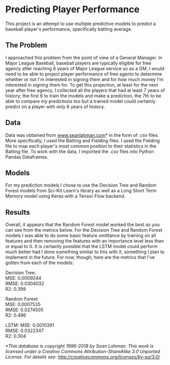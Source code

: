 # Predicting Player Performance
This project is an attempt to use multiple predictive models to predict a baseball player's performance, specifically batting 
average.

## The Problem
I approached this problem from the point of view of a General Manager. In Major League Baseball, baseball players are 
typically eligible for free agency after reaching 6 years of Major League service so as a GM, I would need to be able to 
project player performance of free agents to determine whether or not I'm interested in signing them and for how much money
I'm interested in signing them for. To get this projection, at least for the next year after free agency, I collected all
the players that had at least 7 years of history; the first 6 to train the models and make a prediction, the 7th to be
able to compare my predictions too but a trained model could certainly predict on a player with only 6 years of history.

## Data
Data was obtained from www.seanlahman.com* in the form of .csv files.  More specifically, I used the Batting and Fielding files.
I used the Fielding file to map each player's most common position to their statistics in the Batting file. To work with 
the data, I imported the .csv files into Python Pandas Dataframes.

## Models
For my prediction models I chose to use the Decision Tree and Random Forest models from Sci-Kit Learn's library as well 
as a Long Short Term Memory model using Keras with a Tensor Flow backend.

## Results
Overall, it appears that the Random Forest model worked the best as you can see from the metrics below. For the Decision 
Tree and Random Forest models I was able to do some basic feature omittance by training on all features and then removing 
the features with an importance level less than or equal to 0. It is certainly possible that the LSTM model could perform 
much better had I done something similar to this with it, something I plan to implement in the future. For now, though, 
here are the metrics that I've gotten from each of the models:

Decision Tree:<br />
MSE:  0.0009244<br />
RMSE: 0.0304032<br />
R2:   0.399<br />

Random Forest:<br />
MSE:  0.0007535<br />
RMSE: 0.0274505<br />
R2:   0.496<br />

LSTM:
MSE:  0.0010391<br />
RMSE: 0.0322347<br />
R2:   0.304<br />

_\*This database is copyright 1996-2018 by Sean Lahman.
This work is licensed under a Creative Commons Attribution-ShareAlike 3.0 Unported License. 
For details see: http://creativecommons.org/licenses/by-sa/3.0/_
